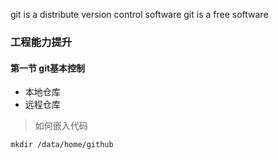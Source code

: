 git is a distribute version control software
git is a free software

### 工程能力提升
#### 第一节 git基本控制
+ 本地仓库
+ 远程仓库

> 如何嵌入代码
>

```shell
mkdir /data/home/github
